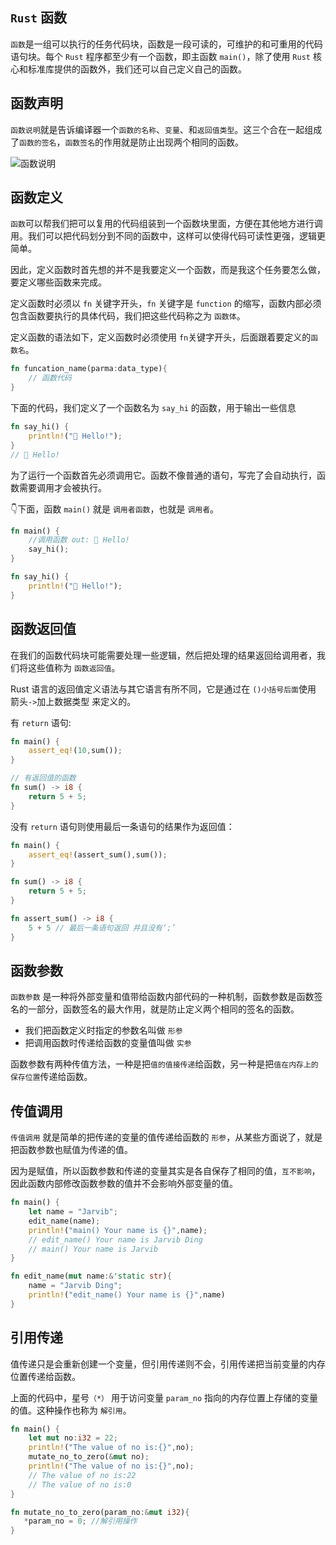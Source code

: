 ## `Rust` 函数

`函数`是一组可以执行的任务代码块，函数是一段可读的，可维护的和可重用的代码语句块。每个 `Rust` 程序都至少有一个函数，即主函数 `main()`，除了使用 `Rust` 核心和标准库提供的函数外，我们还可以自己定义自己的函数。


## 函数声明

`函数说明`就是告诉编译器一个`函数的名称`、`变量`、和`返回值类型`。这三个合在一起组成了`函数的签名`，`函数签名`的作用就是防止出现两个相同的函数。

![函数说明](https://tva1.sinaimg.cn/large/008eGmZEgy1gnlxm78bqrj30e306fdgg.jpg)

## 函数定义

`函数`可以帮我们把可以复用的代码组装到一个函数块里面，方便在其他地方进行调用。我们可以把代码划分到不同的函数中，这样可以使得代码可读性更强，逻辑更简单。

因此，定义函数时首先想的并不是我要定义一个函数，而是我这个任务要怎么做，要定义哪些函数来完成。

定义函数时必须以 `fn` 关键字开头，`fn` 关键字是 `function` 的缩写，函数内部必须包含函数要执行的具体代码，我们把这些代码称之为 `函数体`。

定义函数的语法如下，定义函数时必须使用 `fn`关键字开头，后面跟着要定义的`函数名`。

```rust linenums='1'
fn funcation_name(parma:data_type){
    // 函数代码
}
```

下面的代码，我们定义了一个函数名为 `say_hi` 的函数，用于输出一些信息

```rust linenums='1'
fn say_hi() {
    println!("👋 Hello!");
}
// 👋 Hello!
```
为了运行一个函数首先必须调用它。函数不像普通的语句，写完了会自动执行，函数需要调用才会被执行。

👇下面，函数 `main()` 就是 `调用者函数`，也就是 `调用者`。

```rust linenums='1' hl_lines='3'
fn main() {
    //调用函数 out: 👋 Hello!
    say_hi(); 
}

fn say_hi() {
    println!("👋 Hello!");
}
```

## 函数返回值

在我们的函数代码块可能需要处理一些逻辑，然后把处理的结果返回给调用者，我们将这些值称为 `函数返回值`。

Rust 语言的返回值定义语法与其它语言有所不同，它是通过在 `()小括号后面`使用 箭头` -> `加上数据类型 来定义的。

有 `return` 语句:

```rust linenums='1'
fn main() {
    assert_eq!(10,sum());
}

// 有返回值的函数
fn sum() -> i8 {
    return 5 + 5;
}
```

没有 `return` 语句则使用最后一条语句的结果作为返回值：

```rust linenums='1'
fn main() {
    assert_eq!(assert_sum(),sum());
}

fn sum() -> i8 {
    return 5 + 5;
}

fn assert_sum() -> i8 {
    5 + 5 // 最后一条语句返回 并且没有‘;’
}
```
## 函数参数

`函数参数` 是一种将外部变量和值带给函数内部代码的一种机制，函数参数是函数签名的一部分，函数签名的最大作用，就是防止定义两个相同的签名的函数。

- 我们把函数定义时指定的参数名叫做 `形参`
- 把调用函数时传递给函数的变量值叫做 `实参`

函数参数有两种传值方法，一种是把`值的值接传递`给函数，另一种是把`值在内存上的保存位置`传递给函数。

## 传值调用

`传值调用` 就是简单的把传递的变量的值传递给函数的 `形参`，从某些方面说了，就是把函数参数也赋值为传递的值。

因为是赋值，所以函数参数和传递的变量其实是各自保存了相同的值，`互不影响`，因此函数内部修改函数参数的值并不会影响外部变量的值。

```rust linenums='1'
fn main() {
    let name = "Jarvib";
    edit_name(name);
    println!("main() Your name is {}",name);
    // edit_name() Your name is Jarvib Ding
    // main() Your name is Jarvib
}

fn edit_name(mut name:&'static str){
    name = "Jarvib Ding";
    println!("edit_name() Your name is {}",name)
}
```

## 引用传递

值传递只是会重新创建一个变量，但引用传递则不会，引用传递把当前变量的内存位置传递给函数。

上面的代码中，星号`（*）` 用于访问变量 `param_no` 指向的内存位置上存储的变量的值。这种操作也称为 `解引用`。

```rust linenums='1'
fn main() {
    let mut no:i32 = 22;
    println!("The value of no is:{}",no);
    mutate_no_to_zero(&mut no);
    println!("The value of no is:{}",no);
    // The value of no is:22
    // The value of no is:0
}

fn mutate_no_to_zero(param_no:&mut i32){
   *param_no = 0; //解引用操作
}
```